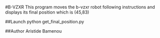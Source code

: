 #B-VZXR
This program moves the b-vzxr robot following instructions and displays its final position which is (45,83)

##Launch
python get_final_position.py

##Author
Aristide Bamenou
